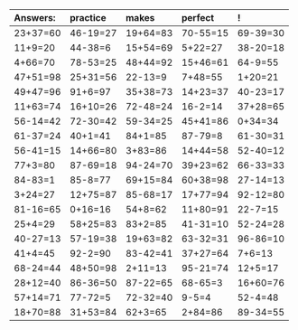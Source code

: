 | Answers: | practice | makes | perfect | ! |
| :--- | :--- | :--- | :--- | :--- |
| 23+37=60 | 46-19=27 | 19+64=83 | 70-55=15 | 69-39=30 | 
| 11+9=20 | 44-38=6 | 15+54=69 | 5+22=27 | 38-20=18 | 
| 4+66=70 | 78-53=25 | 48+44=92 | 15+46=61 | 64-9=55 | 
| 47+51=98 | 25+31=56 | 22-13=9 | 7+48=55 | 1+20=21 | 
| 49+47=96 | 91+6=97 | 35+38=73 | 14+23=37 | 40-23=17 | 
| 11+63=74 | 16+10=26 | 72-48=24 | 16-2=14 | 37+28=65 | 
| 56-14=42 | 72-30=42 | 59-34=25 | 45+41=86 | 0+34=34 | 
| 61-37=24 | 40+1=41 | 84+1=85 | 87-79=8 | 61-30=31 | 
| 56-41=15 | 14+66=80 | 3+83=86 | 14+44=58 | 52-40=12 | 
| 77+3=80 | 87-69=18 | 94-24=70 | 39+23=62 | 66-33=33 | 
| 84-83=1 | 85-8=77 | 69+15=84 | 60+38=98 | 27-14=13 | 
| 3+24=27 | 12+75=87 | 85-68=17 | 17+77=94 | 92-12=80 | 
| 81-16=65 | 0+16=16 | 54+8=62 | 11+80=91 | 22-7=15 | 
| 25+4=29 | 58+25=83 | 83+2=85 | 41-31=10 | 52-24=28 | 
| 40-27=13 | 57-19=38 | 19+63=82 | 63-32=31 | 96-86=10 | 
| 41+4=45 | 92-2=90 | 83-42=41 | 37+27=64 | 7+6=13 | 
| 68-24=44 | 48+50=98 | 2+11=13 | 95-21=74 | 12+5=17 | 
| 28+12=40 | 86-36=50 | 87-22=65 | 68-65=3 | 16+60=76 | 
| 57+14=71 | 77-72=5 | 72-32=40 | 9-5=4 | 52-4=48 | 
| 18+70=88 | 31+53=84 | 62+3=65 | 2+84=86 | 89-34=55 | 
